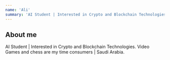```yaml
---
name: 'Ali'
summary: 'AI Student | Interested in Crypto and Blockchain Technologies. Video Games and chess are my time consumers | Saudi Arabia.'
---
```


## About me

AI Student | Interested in Crypto and Blockchain Technologies. Video Games and chess are my time consumers | Saudi Arabia.
